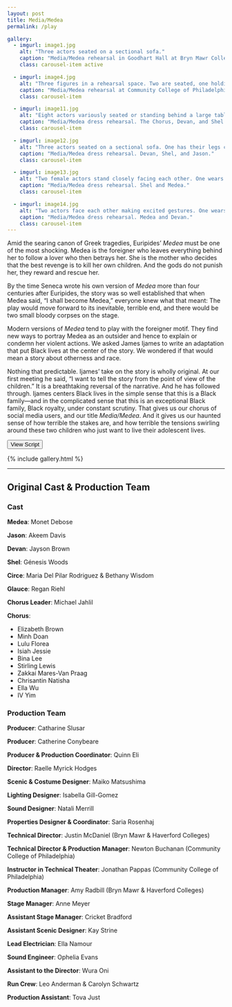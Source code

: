```yaml
---
layout: post
title: Media/Medea
permalink: /play

gallery:
  - imgurl: image1.jpg
    alt: "Three actors seated on a sectional sofa."
    caption: "Media/Medea rehearsal in Goodhart Hall at Bryn Mawr College."
    class: carousel-item active

  - imgurl: image4.jpg
    alt: "Three figures in a rehearsal space. Two are seated, one holding a script. The third person stands behind them."
    caption: "Media/Medea rehearsal at Community College of Philadelphia."
    class: carousel-item

  - imgurl: image11.jpg
    alt: "Eight actors variously seated or standing behind a large table."
    caption: "Media/Medea dress rehearsal. The Chorus, Devan, and Shel."
    class: carousel-item

  - imgurl: image12.jpg
    alt: "Three actors seated on a sectional sofa. One has their legs crossed and looks nervous as another actor speaks and gestures."
    caption: "Media/Medea dress rehearsal. Devan, Shel, and Jason."
    class: carousel-item

  - imgurl: image13.jpg
    alt: "Two female actors stand closely facing each other. One wears a metalic mini dress and high heels, the other wears an orange maxi dress."
    caption: "Media/Medea dress rehearsal. Shel and Medea."
    class: carousel-item

  - imgurl: image14.jpg
    alt: "Two actors face each other making excited gestures. One wears an orange maxi dress, the other wears a purple tuxedo and men's dress shoes."
    caption: "Media/Medea dress rehearsal. Medea and Devan."
    class: carousel-item
---
```


Amid the searing canon of Greek tragedies, Euripides’ *Medea* must be one of the most shocking. Medea is the foreigner who leaves everything behind her to follow a lover who then betrays her. She is the mother who decides that the best revenge is to kill her own children. And the gods do not punish her, they reward and rescue her.

By the time Seneca wrote his own version of *Medea* more than four centuries after Euripides, the story was so well established that when Medea said, “I shall become Medea,” everyone knew what that meant: The play would move forward to its inevitable, terrible end, and there would be two small bloody corpses on the stage. 

Modern versions of *Medea* tend to play with the foreigner motif. They find new ways to portray Medea as an outsider and hence to explain or condemn her violent actions. We asked James Ijames to write an adaptation that put Black lives at the center of the story. We wondered if that would mean a story about otherness and race.

Nothing that predictable. Ijames’ take on the story is wholly original. At our first meeting he said, “I want to tell the story from the point of view of the children.” It is a breathtaking reversal of the narrative. And he has followed through. Ijames centers Black lives in the simple sense that this is a Black family—and in the complicated sense that this is an exceptional Black family, Black royalty, under constant scrutiny. That gives us our chorus of social media users, and our title *Media/Medea*. And it gives us our haunted sense of how terrible the stakes are, and how terrible the tensions swirling around these two children who just want to live their adolescent lives.

<a href='{{ site.baseurl }}/assets/Media-Medea_Ijames_ScriptPAVE.pdf' target="_blank"><button>View Script</button></a>

{% include gallery.html %}

---

## Original Cast & Production Team

### Cast
**Medea**:  Monet Debose

**Jason**: Akeem Davis

**Devan**: Jayson Brown

**Shel**: Génesis Woods

**Circe**: Maria Del Pilar Rodriguez & Bethany Wisdom

**Glauce**: Regan Riehl

**Chorus Leader**: Michael Jahlil

**Chorus**:
- Elizabeth Brown
- Minh Doan
- Lulu Florea
- Isiah Jessie
- Bina Lee
- Stirling Lewis
- Zakkai Mares-Van Praag
- Chrisantin Natisha
- Ella Wu
- IV Yim

### Production Team
**Producer**: Catharine Slusar

**Producer**: Catherine Conybeare

**Producer & Production Coordinator**: Quinn Eli

**Director**: Raelle Myrick Hodges

**Scenic & Costume Designer**: Maiko Matsushima

**Lighting Designer**: Isabella Gill-Gomez

**Sound Designer**: Natali Merrill

**Properties Designer & Coordinator**: Saria Rosenhaj

**Technical Director**: Justin McDaniel (Bryn Mawr & Haverford Colleges)

**Technical Director & Production Manager**: Newton Buchanan (Community College of Philadelphia)

**Instructor in Technical Theater**: Jonathan Pappas (Community College of Philadelphia)

**Production Manager**: Amy Radbill (Bryn Mawr & Haverford Colleges)

**Stage Manager**: Anne Meyer

**Assistant Stage Manager**: Cricket Bradford

**Assistant Scenic Designer**: Kay Strine

**Lead Electrician**: Ella Namour

**Sound Engineer**: Ophelia Evans

**Assistant to the Director**: Wura Oni

**Run Crew**: Leo Anderman & Carolyn Schwartz

**Production Assistant**: Tova Just
